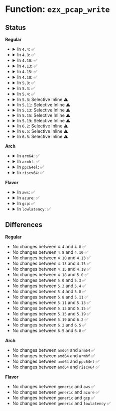 # Function: <code>ezx_pcap_write</code>

## Status
<b>Regular</b>
<ul>
<li>
<details>
<summary>In <code>4.4</code>: ✅</summary>

```c
int ezx_pcap_write(struct pcap_chip *pcap, u8 reg_num, u32 value);
```

**Collision:** Unique Global

**Inline:** No

**Transformation:** False

**Instances:**

```
In drivers/mfd/ezx-pcap.c (ffffffff8158b0e0)
Location: drivers/mfd/ezx-pcap.c:81
Inline: False
Direct callers:
  - drivers/mfd/ezx-pcap.c:pcap_msr_work
  - drivers/mfd/ezx-pcap.c:pcap_set_ts_bits
  - drivers/mfd/ezx-pcap.c:pcap_adc_trigger
  - drivers/mfd/ezx-pcap.c:pcap_adc_trigger
  - drivers/mfd/ezx-pcap.c:pcap_adc_trigger
  - drivers/mfd/ezx-pcap.c:pcap_adc_irq
  - drivers/mfd/ezx-pcap.c:pcap_isr_work
  - drivers/mfd/ezx-pcap.c:pcap_isr_work
  - drivers/mfd/ezx-pcap.c:pcap_isr_work
  - drivers/mfd/ezx-pcap.c:ezx_pcap_probe
  - drivers/mfd/ezx-pcap.c:ezx_pcap_probe
  - drivers/mfd/ezx-pcap.c:ezx_pcap_probe
```
**Symbols:**

```
ffffffff8158b0e0-ffffffff8158b140: ezx_pcap_write (STB_GLOBAL)
```
</details>
</li>
<li>
<details>
<summary>In <code>4.8</code>: ✅</summary>

```c
int ezx_pcap_write(struct pcap_chip *pcap, u8 reg_num, u32 value);
```

**Collision:** Unique Global

**Inline:** No

**Transformation:** False

**Instances:**

```
In drivers/mfd/ezx-pcap.c (ffffffff815e0350)
Location: drivers/mfd/ezx-pcap.c:81
Inline: False
Direct callers:
  - drivers/mfd/ezx-pcap.c:ezx_pcap_probe
  - drivers/mfd/ezx-pcap.c:ezx_pcap_probe
  - drivers/mfd/ezx-pcap.c:ezx_pcap_probe
  - drivers/mfd/ezx-pcap.c:pcap_adc_irq
  - drivers/mfd/ezx-pcap.c:pcap_adc_trigger
  - drivers/mfd/ezx-pcap.c:pcap_adc_trigger
  - drivers/mfd/ezx-pcap.c:pcap_adc_trigger
  - drivers/mfd/ezx-pcap.c:pcap_set_ts_bits
  - drivers/mfd/ezx-pcap.c:pcap_isr_work
  - drivers/mfd/ezx-pcap.c:pcap_isr_work
  - drivers/mfd/ezx-pcap.c:pcap_isr_work
  - drivers/mfd/ezx-pcap.c:pcap_msr_work
```
**Symbols:**

```
ffffffff815e0350-ffffffff815e03b0: ezx_pcap_write (STB_GLOBAL)
```
</details>
</li>
<li>
<details>
<summary>In <code>4.10</code>: ✅</summary>

```c
int ezx_pcap_write(struct pcap_chip *pcap, u8 reg_num, u32 value);
```

**Collision:** Unique Global

**Inline:** No

**Transformation:** False

**Instances:**

```
In drivers/mfd/ezx-pcap.c (ffffffff8160cff0)
Location: drivers/mfd/ezx-pcap.c:81
Inline: False
Direct callers:
  - drivers/mfd/ezx-pcap.c:ezx_pcap_probe
  - drivers/mfd/ezx-pcap.c:ezx_pcap_probe
  - drivers/mfd/ezx-pcap.c:ezx_pcap_probe
  - drivers/mfd/ezx-pcap.c:pcap_adc_irq
  - drivers/mfd/ezx-pcap.c:pcap_adc_trigger
  - drivers/mfd/ezx-pcap.c:pcap_adc_trigger
  - drivers/mfd/ezx-pcap.c:pcap_adc_trigger
  - drivers/mfd/ezx-pcap.c:pcap_set_ts_bits
  - drivers/mfd/ezx-pcap.c:pcap_isr_work
  - drivers/mfd/ezx-pcap.c:pcap_isr_work
  - drivers/mfd/ezx-pcap.c:pcap_isr_work
  - drivers/mfd/ezx-pcap.c:pcap_msr_work
```
**Symbols:**

```
ffffffff8160cff0-ffffffff8160d050: ezx_pcap_write (STB_GLOBAL)
```
</details>
</li>
<li>
<details>
<summary>In <code>4.13</code>: ✅</summary>

```c
int ezx_pcap_write(struct pcap_chip *pcap, u8 reg_num, u32 value);
```

**Collision:** Unique Global

**Inline:** No

**Transformation:** False

**Instances:**

```
In drivers/mfd/ezx-pcap.c (ffffffff81621110)
Location: drivers/mfd/ezx-pcap.c:81
Inline: False
Direct callers:
  - drivers/mfd/ezx-pcap.c:ezx_pcap_probe
  - drivers/mfd/ezx-pcap.c:ezx_pcap_probe
  - drivers/mfd/ezx-pcap.c:ezx_pcap_probe
  - drivers/mfd/ezx-pcap.c:pcap_adc_irq
  - drivers/mfd/ezx-pcap.c:pcap_adc_trigger
  - drivers/mfd/ezx-pcap.c:pcap_adc_trigger
  - drivers/mfd/ezx-pcap.c:pcap_adc_trigger
  - drivers/mfd/ezx-pcap.c:pcap_set_ts_bits
  - drivers/mfd/ezx-pcap.c:pcap_isr_work
  - drivers/mfd/ezx-pcap.c:pcap_isr_work
  - drivers/mfd/ezx-pcap.c:pcap_isr_work
  - drivers/mfd/ezx-pcap.c:pcap_msr_work
```
**Symbols:**

```
ffffffff81621110-ffffffff81621170: ezx_pcap_write (STB_GLOBAL)
```
</details>
</li>
<li>
<details>
<summary>In <code>4.15</code>: ✅</summary>

```c
int ezx_pcap_write(struct pcap_chip *pcap, u8 reg_num, u32 value);
```

**Collision:** Unique Global

**Inline:** No

**Transformation:** False

**Instances:**

```
In drivers/mfd/ezx-pcap.c (ffffffff81689930)
Location: drivers/mfd/ezx-pcap.c:81
Inline: False
Direct callers:
  - drivers/mfd/ezx-pcap.c:ezx_pcap_probe
  - drivers/mfd/ezx-pcap.c:ezx_pcap_probe
  - drivers/mfd/ezx-pcap.c:ezx_pcap_probe
  - drivers/mfd/ezx-pcap.c:pcap_adc_irq
  - drivers/mfd/ezx-pcap.c:pcap_adc_trigger
  - drivers/mfd/ezx-pcap.c:pcap_adc_trigger
  - drivers/mfd/ezx-pcap.c:pcap_adc_trigger
  - drivers/mfd/ezx-pcap.c:pcap_set_ts_bits
  - drivers/mfd/ezx-pcap.c:pcap_isr_work
  - drivers/mfd/ezx-pcap.c:pcap_isr_work
  - drivers/mfd/ezx-pcap.c:pcap_isr_work
  - drivers/mfd/ezx-pcap.c:pcap_msr_work
```
**Symbols:**

```
ffffffff81689930-ffffffff81689990: ezx_pcap_write (STB_GLOBAL)
```
</details>
</li>
<li>
<details>
<summary>In <code>4.18</code>: ✅</summary>

```c
int ezx_pcap_write(struct pcap_chip *pcap, u8 reg_num, u32 value);
```

**Collision:** Unique Global

**Inline:** No

**Transformation:** False

**Instances:**

```
In drivers/mfd/ezx-pcap.c (ffffffff816c5a50)
Location: drivers/mfd/ezx-pcap.c:81
Inline: False
Direct callers:
  - drivers/mfd/ezx-pcap.c:ezx_pcap_probe
  - drivers/mfd/ezx-pcap.c:ezx_pcap_probe
  - drivers/mfd/ezx-pcap.c:ezx_pcap_probe
  - drivers/mfd/ezx-pcap.c:pcap_adc_irq
  - drivers/mfd/ezx-pcap.c:pcap_adc_trigger
  - drivers/mfd/ezx-pcap.c:pcap_adc_trigger
  - drivers/mfd/ezx-pcap.c:pcap_adc_trigger
  - drivers/mfd/ezx-pcap.c:pcap_set_ts_bits
  - drivers/mfd/ezx-pcap.c:pcap_isr_work
  - drivers/mfd/ezx-pcap.c:pcap_isr_work
  - drivers/mfd/ezx-pcap.c:pcap_isr_work
  - drivers/mfd/ezx-pcap.c:pcap_msr_work
```
**Symbols:**

```
ffffffff816c5a50-ffffffff816c5aae: ezx_pcap_write (STB_GLOBAL)
```
</details>
</li>
<li>
<details>
<summary>In <code>5.0</code>: ✅</summary>

```c
int ezx_pcap_write(struct pcap_chip *pcap, u8 reg_num, u32 value);
```

**Collision:** Unique Global

**Inline:** No

**Transformation:** False

**Instances:**

```
In drivers/mfd/ezx-pcap.c (ffffffff816e6e50)
Location: drivers/mfd/ezx-pcap.c:81
Inline: False
Direct callers:
  - drivers/mfd/ezx-pcap.c:ezx_pcap_probe
  - drivers/mfd/ezx-pcap.c:ezx_pcap_probe
  - drivers/mfd/ezx-pcap.c:ezx_pcap_probe
  - drivers/mfd/ezx-pcap.c:pcap_adc_irq
  - drivers/mfd/ezx-pcap.c:pcap_adc_trigger
  - drivers/mfd/ezx-pcap.c:pcap_adc_trigger
  - drivers/mfd/ezx-pcap.c:pcap_adc_trigger
  - drivers/mfd/ezx-pcap.c:pcap_set_ts_bits
  - drivers/mfd/ezx-pcap.c:pcap_isr_work
  - drivers/mfd/ezx-pcap.c:pcap_isr_work
  - drivers/mfd/ezx-pcap.c:pcap_isr_work
  - drivers/mfd/ezx-pcap.c:pcap_msr_work
```
**Symbols:**

```
ffffffff816e6e50-ffffffff816e6eae: ezx_pcap_write (STB_GLOBAL)
```
</details>
</li>
<li>
<details>
<summary>In <code>5.3</code>: ✅</summary>

```c
int ezx_pcap_write(struct pcap_chip *pcap, u8 reg_num, u32 value);
```

**Collision:** Unique Global

**Inline:** No

**Transformation:** False

**Instances:**

```
In drivers/mfd/ezx-pcap.c (ffffffff81720620)
Location: drivers/mfd/ezx-pcap.c:77
Inline: False
Direct callers:
  - drivers/mfd/ezx-pcap.c:ezx_pcap_probe
  - drivers/mfd/ezx-pcap.c:ezx_pcap_probe
  - drivers/mfd/ezx-pcap.c:ezx_pcap_probe
  - drivers/mfd/ezx-pcap.c:pcap_adc_irq
  - drivers/mfd/ezx-pcap.c:pcap_adc_trigger
  - drivers/mfd/ezx-pcap.c:pcap_adc_trigger
  - drivers/mfd/ezx-pcap.c:pcap_adc_trigger
  - drivers/mfd/ezx-pcap.c:pcap_set_ts_bits
  - drivers/mfd/ezx-pcap.c:pcap_isr_work
  - drivers/mfd/ezx-pcap.c:pcap_isr_work
  - drivers/mfd/ezx-pcap.c:pcap_isr_work
  - drivers/mfd/ezx-pcap.c:pcap_msr_work
```
**Symbols:**

```
ffffffff81720620-ffffffff81720682: ezx_pcap_write (STB_GLOBAL)
```
</details>
</li>
<li>
<details>
<summary>In <code>5.4</code>: ✅</summary>

```c
int ezx_pcap_write(struct pcap_chip *pcap, u8 reg_num, u32 value);
```

**Collision:** Unique Global

**Inline:** No

**Transformation:** False

**Instances:**

```
In drivers/mfd/ezx-pcap.c (ffffffff817448b0)
Location: drivers/mfd/ezx-pcap.c:77
Inline: False
Direct callers:
  - drivers/mfd/ezx-pcap.c:ezx_pcap_probe
  - drivers/mfd/ezx-pcap.c:ezx_pcap_probe
  - drivers/mfd/ezx-pcap.c:ezx_pcap_probe
  - drivers/mfd/ezx-pcap.c:pcap_adc_irq
  - drivers/mfd/ezx-pcap.c:pcap_adc_trigger
  - drivers/mfd/ezx-pcap.c:pcap_adc_trigger
  - drivers/mfd/ezx-pcap.c:pcap_adc_trigger
  - drivers/mfd/ezx-pcap.c:pcap_set_ts_bits
  - drivers/mfd/ezx-pcap.c:pcap_isr_work
  - drivers/mfd/ezx-pcap.c:pcap_isr_work
  - drivers/mfd/ezx-pcap.c:pcap_isr_work
  - drivers/mfd/ezx-pcap.c:pcap_msr_work
```
**Symbols:**

```
ffffffff817448b0-ffffffff8174491c: ezx_pcap_write (STB_GLOBAL)
```
</details>
</li>
<li>
<details>
<summary>In <code>5.8</code>: Selective Inline ⚠️</summary>

```c
int ezx_pcap_write(struct pcap_chip *pcap, u8 reg_num, u32 value);
```

**Collision:** Unique Global

**Inline:** Selective

**Transformation:** False

**Instances:**

```
In drivers/mfd/ezx-pcap.c (ffffffff8180315e)
Location: drivers/mfd/ezx-pcap.c:77
Inline: True
Inline callers:
  - drivers/mfd/ezx-pcap.c:ezx_pcap_probe
  - drivers/mfd/ezx-pcap.c:ezx_pcap_probe
  - drivers/mfd/ezx-pcap.c:ezx_pcap_probe
  - drivers/mfd/ezx-pcap.c:pcap_adc_irq
  - drivers/mfd/ezx-pcap.c:pcap_adc_trigger
  - drivers/mfd/ezx-pcap.c:pcap_adc_trigger
  - drivers/mfd/ezx-pcap.c:pcap_adc_trigger
  - drivers/mfd/ezx-pcap.c:pcap_set_ts_bits
  - drivers/mfd/ezx-pcap.c:pcap_isr_work
  - drivers/mfd/ezx-pcap.c:pcap_isr_work
  - drivers/mfd/ezx-pcap.c:pcap_isr_work
  - drivers/mfd/ezx-pcap.c:pcap_msr_work
```
**Symbols:**

```
ffffffff81802230-ffffffff8180229c: ezx_pcap_write (STB_GLOBAL)
```
</details>
</li>
<li>
<details>
<summary>In <code>5.11</code>: Selective Inline ⚠️</summary>

```c
int ezx_pcap_write(struct pcap_chip *pcap, u8 reg_num, u32 value);
```

**Collision:** Unique Global

**Inline:** Selective

**Transformation:** False

**Instances:**

```
In drivers/mfd/ezx-pcap.c (ffffffff81813fee)
Location: drivers/mfd/ezx-pcap.c:77
Inline: True
Inline callers:
  - drivers/mfd/ezx-pcap.c:ezx_pcap_probe
  - drivers/mfd/ezx-pcap.c:ezx_pcap_probe
  - drivers/mfd/ezx-pcap.c:ezx_pcap_probe
  - drivers/mfd/ezx-pcap.c:pcap_adc_irq
  - drivers/mfd/ezx-pcap.c:pcap_adc_trigger
  - drivers/mfd/ezx-pcap.c:pcap_adc_trigger
  - drivers/mfd/ezx-pcap.c:pcap_adc_trigger
  - drivers/mfd/ezx-pcap.c:pcap_set_ts_bits
  - drivers/mfd/ezx-pcap.c:pcap_isr_work
  - drivers/mfd/ezx-pcap.c:pcap_isr_work
  - drivers/mfd/ezx-pcap.c:pcap_isr_work
  - drivers/mfd/ezx-pcap.c:pcap_msr_work
```
**Symbols:**

```
ffffffff818130c0-ffffffff8181312c: ezx_pcap_write (STB_GLOBAL)
```
</details>
</li>
<li>
<details>
<summary>In <code>5.13</code>: Selective Inline ⚠️</summary>

```c
int ezx_pcap_write(struct pcap_chip *pcap, u8 reg_num, u32 value);
```

**Collision:** Unique Global

**Inline:** Selective

**Transformation:** False

**Instances:**

```
In drivers/mfd/ezx-pcap.c (ffffffff817f86d4)
Location: drivers/mfd/ezx-pcap.c:77
Inline: True
Inline callers:
  - drivers/mfd/ezx-pcap.c:ezx_pcap_probe
  - drivers/mfd/ezx-pcap.c:ezx_pcap_probe
  - drivers/mfd/ezx-pcap.c:ezx_pcap_probe
  - drivers/mfd/ezx-pcap.c:pcap_adc_irq
  - drivers/mfd/ezx-pcap.c:pcap_adc_trigger
  - drivers/mfd/ezx-pcap.c:pcap_adc_trigger
  - drivers/mfd/ezx-pcap.c:pcap_adc_trigger
  - drivers/mfd/ezx-pcap.c:pcap_set_ts_bits
  - drivers/mfd/ezx-pcap.c:pcap_isr_work
  - drivers/mfd/ezx-pcap.c:pcap_isr_work
  - drivers/mfd/ezx-pcap.c:pcap_isr_work
  - drivers/mfd/ezx-pcap.c:pcap_msr_work
```
**Symbols:**

```
ffffffff817f77e0-ffffffff817f784c: ezx_pcap_write (STB_GLOBAL)
```
</details>
</li>
<li>
<details>
<summary>In <code>5.15</code>: Selective Inline ⚠️</summary>

```c
int ezx_pcap_write(struct pcap_chip *pcap, u8 reg_num, u32 value);
```

**Collision:** Unique Global

**Inline:** Selective

**Transformation:** False

**Instances:**

```
In drivers/mfd/ezx-pcap.c (ffffffff81881b24)
Location: drivers/mfd/ezx-pcap.c:77
Inline: True
Inline callers:
  - drivers/mfd/ezx-pcap.c:ezx_pcap_probe
  - drivers/mfd/ezx-pcap.c:ezx_pcap_probe
  - drivers/mfd/ezx-pcap.c:ezx_pcap_probe
  - drivers/mfd/ezx-pcap.c:pcap_adc_irq
  - drivers/mfd/ezx-pcap.c:pcap_adc_trigger
  - drivers/mfd/ezx-pcap.c:pcap_adc_trigger
  - drivers/mfd/ezx-pcap.c:pcap_adc_trigger
  - drivers/mfd/ezx-pcap.c:pcap_set_ts_bits
  - drivers/mfd/ezx-pcap.c:pcap_isr_work
  - drivers/mfd/ezx-pcap.c:pcap_isr_work
  - drivers/mfd/ezx-pcap.c:pcap_isr_work
  - drivers/mfd/ezx-pcap.c:pcap_msr_work
```
**Symbols:**

```
ffffffff81880b10-ffffffff81880b7c: ezx_pcap_write (STB_GLOBAL)
```
</details>
</li>
<li>
<details>
<summary>In <code>5.19</code>: Selective Inline ⚠️</summary>

```c
int ezx_pcap_write(struct pcap_chip *pcap, u8 reg_num, u32 value);
```

**Collision:** Unique Global

**Inline:** Selective

**Transformation:** False

**Instances:**

```
In drivers/mfd/ezx-pcap.c (ffffffff819ca383)
Location: drivers/mfd/ezx-pcap.c:77
Inline: True
Inline callers:
  - drivers/mfd/ezx-pcap.c:ezx_pcap_probe
  - drivers/mfd/ezx-pcap.c:ezx_pcap_probe
  - drivers/mfd/ezx-pcap.c:ezx_pcap_probe
  - drivers/mfd/ezx-pcap.c:pcap_adc_irq
  - drivers/mfd/ezx-pcap.c:pcap_adc_trigger
  - drivers/mfd/ezx-pcap.c:pcap_adc_trigger
  - drivers/mfd/ezx-pcap.c:pcap_adc_trigger
  - drivers/mfd/ezx-pcap.c:pcap_set_ts_bits
  - drivers/mfd/ezx-pcap.c:pcap_isr_work
  - drivers/mfd/ezx-pcap.c:pcap_isr_work
  - drivers/mfd/ezx-pcap.c:pcap_isr_work
  - drivers/mfd/ezx-pcap.c:pcap_msr_work
```
**Symbols:**

```
ffffffff819c9270-ffffffff819c92e2: ezx_pcap_write (STB_GLOBAL)
```
</details>
</li>
<li>
<details>
<summary>In <code>6.2</code>: Selective Inline ⚠️</summary>

```c
int ezx_pcap_write(struct pcap_chip *pcap, u8 reg_num, u32 value);
```

**Collision:** Unique Global

**Inline:** Selective

**Transformation:** False

**Instances:**

```
In drivers/mfd/ezx-pcap.c (ffffffff81b41813)
Location: drivers/mfd/ezx-pcap.c:77
Inline: True
Inline callers:
  - drivers/mfd/ezx-pcap.c:ezx_pcap_probe
  - drivers/mfd/ezx-pcap.c:ezx_pcap_probe
  - drivers/mfd/ezx-pcap.c:ezx_pcap_probe
  - drivers/mfd/ezx-pcap.c:pcap_adc_irq
  - drivers/mfd/ezx-pcap.c:pcap_adc_trigger
  - drivers/mfd/ezx-pcap.c:pcap_adc_trigger
  - drivers/mfd/ezx-pcap.c:pcap_adc_trigger
  - drivers/mfd/ezx-pcap.c:pcap_set_ts_bits
  - drivers/mfd/ezx-pcap.c:pcap_isr_work
  - drivers/mfd/ezx-pcap.c:pcap_isr_work
  - drivers/mfd/ezx-pcap.c:pcap_isr_work
  - drivers/mfd/ezx-pcap.c:pcap_msr_work
```
**Symbols:**

```
ffffffff81b40600-ffffffff81b40672: ezx_pcap_write (STB_GLOBAL)
```
</details>
</li>
<li>
<details>
<summary>In <code>6.5</code>: Selective Inline ⚠️</summary>

```c
int ezx_pcap_write(struct pcap_chip *pcap, u8 reg_num, u32 value);
```

**Collision:** Unique Global

**Inline:** Selective

**Transformation:** False

**Instances:**

```
In drivers/mfd/ezx-pcap.c (ffffffff81b949da)
Location: drivers/mfd/ezx-pcap.c:77
Inline: True
Inline callers:
  - drivers/mfd/ezx-pcap.c:ezx_pcap_probe
  - drivers/mfd/ezx-pcap.c:ezx_pcap_probe
  - drivers/mfd/ezx-pcap.c:ezx_pcap_probe
  - drivers/mfd/ezx-pcap.c:pcap_adc_irq
  - drivers/mfd/ezx-pcap.c:pcap_adc_trigger
  - drivers/mfd/ezx-pcap.c:pcap_adc_trigger
  - drivers/mfd/ezx-pcap.c:pcap_adc_trigger
  - drivers/mfd/ezx-pcap.c:pcap_set_ts_bits
  - drivers/mfd/ezx-pcap.c:pcap_isr_work
  - drivers/mfd/ezx-pcap.c:pcap_isr_work
  - drivers/mfd/ezx-pcap.c:pcap_isr_work
  - drivers/mfd/ezx-pcap.c:pcap_msr_work
```
**Symbols:**

```
ffffffff81b93970-ffffffff81b939e2: ezx_pcap_write (STB_GLOBAL)
```
</details>
</li>
<li>
<details>
<summary>In <code>6.8</code>: Selective Inline ⚠️</summary>

```c
int ezx_pcap_write(struct pcap_chip *pcap, u8 reg_num, u32 value);
```

**Collision:** Unique Global

**Inline:** Selective

**Transformation:** False

**Instances:**

```
In drivers/mfd/ezx-pcap.c (ffffffff81be89aa)
Location: drivers/mfd/ezx-pcap.c:77
Inline: True
Inline callers:
  - drivers/mfd/ezx-pcap.c:ezx_pcap_probe
  - drivers/mfd/ezx-pcap.c:ezx_pcap_probe
  - drivers/mfd/ezx-pcap.c:ezx_pcap_probe
  - drivers/mfd/ezx-pcap.c:pcap_adc_irq
  - drivers/mfd/ezx-pcap.c:pcap_adc_trigger
  - drivers/mfd/ezx-pcap.c:pcap_adc_trigger
  - drivers/mfd/ezx-pcap.c:pcap_adc_trigger
  - drivers/mfd/ezx-pcap.c:pcap_set_ts_bits
  - drivers/mfd/ezx-pcap.c:pcap_isr_work
  - drivers/mfd/ezx-pcap.c:pcap_isr_work
  - drivers/mfd/ezx-pcap.c:pcap_isr_work
  - drivers/mfd/ezx-pcap.c:pcap_msr_work
```
**Symbols:**

```
ffffffff81be7910-ffffffff81be7982: ezx_pcap_write (STB_GLOBAL)
```
</details>
</li>
</ul>
<b>Arch</b>
<ul>
<li>
<details>
<summary>In <code>arm64</code>: ✅</summary>

```c
int ezx_pcap_write(struct pcap_chip *pcap, u8 reg_num, u32 value);
```

**Collision:** Unique Global

**Inline:** No

**Transformation:** False

**Instances:**

```
In drivers/mfd/ezx-pcap.c (ffff800010940d20)
Location: drivers/mfd/ezx-pcap.c:77
Inline: False
Direct callers:
  - drivers/mfd/ezx-pcap.c:ezx_pcap_probe
  - drivers/mfd/ezx-pcap.c:ezx_pcap_probe
  - drivers/mfd/ezx-pcap.c:ezx_pcap_probe
  - drivers/mfd/ezx-pcap.c:pcap_adc_irq
  - drivers/mfd/ezx-pcap.c:pcap_adc_trigger
  - drivers/mfd/ezx-pcap.c:pcap_adc_trigger
  - drivers/mfd/ezx-pcap.c:pcap_adc_trigger
  - drivers/mfd/ezx-pcap.c:pcap_set_ts_bits
  - drivers/mfd/ezx-pcap.c:pcap_isr_work
  - drivers/mfd/ezx-pcap.c:pcap_isr_work
  - drivers/mfd/ezx-pcap.c:pcap_isr_work
  - drivers/mfd/ezx-pcap.c:pcap_msr_work
```
**Symbols:**

```
ffff800010940d20-ffff800010940dec: ezx_pcap_write (STB_GLOBAL)
```
</details>
</li>
<li>
<details>
<summary>In <code>armhf</code>: ✅</summary>

```c
int ezx_pcap_write(struct pcap_chip *pcap, u8 reg_num, u32 value);
```

**Collision:** Unique Global

**Inline:** No

**Transformation:** False

**Instances:**

```
In drivers/mfd/ezx-pcap.c (c0a29f9c)
Location: drivers/mfd/ezx-pcap.c:77
Inline: False
Direct callers:
  - drivers/mfd/ezx-pcap.c:ezx_pcap_probe
  - drivers/mfd/ezx-pcap.c:ezx_pcap_probe
  - drivers/mfd/ezx-pcap.c:ezx_pcap_probe
  - drivers/mfd/ezx-pcap.c:pcap_adc_irq
  - drivers/mfd/ezx-pcap.c:pcap_adc_trigger
  - drivers/mfd/ezx-pcap.c:pcap_adc_trigger
  - drivers/mfd/ezx-pcap.c:pcap_adc_trigger
  - drivers/mfd/ezx-pcap.c:pcap_set_ts_bits
  - drivers/mfd/ezx-pcap.c:pcap_isr_work
  - drivers/mfd/ezx-pcap.c:pcap_isr_work
  - drivers/mfd/ezx-pcap.c:pcap_isr_work
  - drivers/mfd/ezx-pcap.c:pcap_msr_work
```
**Symbols:**

```
c0a29f9c-c0a2a00c: ezx_pcap_write (STB_GLOBAL)
```
</details>
</li>
<li>
<details>
<summary>In <code>ppc64el</code>: ✅</summary>

```c
int ezx_pcap_write(struct pcap_chip *pcap, u8 reg_num, u32 value);
```

**Collision:** Unique Global

**Inline:** No

**Transformation:** False

**Instances:**

```
In drivers/mfd/ezx-pcap.c (c0000000009e9580)
Location: drivers/mfd/ezx-pcap.c:77
Inline: False
Direct callers:
  - drivers/mfd/ezx-pcap.c:ezx_pcap_probe
  - drivers/mfd/ezx-pcap.c:ezx_pcap_probe
  - drivers/mfd/ezx-pcap.c:ezx_pcap_probe
  - drivers/mfd/ezx-pcap.c:pcap_adc_irq
  - drivers/mfd/ezx-pcap.c:pcap_adc_trigger
  - drivers/mfd/ezx-pcap.c:pcap_adc_trigger
  - drivers/mfd/ezx-pcap.c:pcap_adc_trigger
  - drivers/mfd/ezx-pcap.c:pcap_set_ts_bits
  - drivers/mfd/ezx-pcap.c:pcap_isr_work
  - drivers/mfd/ezx-pcap.c:pcap_isr_work
  - drivers/mfd/ezx-pcap.c:pcap_isr_work
  - drivers/mfd/ezx-pcap.c:pcap_msr_work
```
**Symbols:**

```
c0000000009e9580-c0000000009e9624: ezx_pcap_write (STB_GLOBAL)
```
</details>
</li>
<li>
<details>
<summary>In <code>riscv64</code>: ✅</summary>

```c
int ezx_pcap_write(struct pcap_chip *pcap, u8 reg_num, u32 value);
```

**Collision:** Unique Global

**Inline:** No

**Transformation:** False

**Instances:**

```
In drivers/mfd/ezx-pcap.c (ffffffe0005b4232)
Location: drivers/mfd/ezx-pcap.c:77
Inline: False
Direct callers:
  - drivers/mfd/ezx-pcap.c:ezx_pcap_probe
  - drivers/mfd/ezx-pcap.c:ezx_pcap_probe
  - drivers/mfd/ezx-pcap.c:ezx_pcap_probe
  - drivers/mfd/ezx-pcap.c:pcap_adc_irq
  - drivers/mfd/ezx-pcap.c:pcap_adc_trigger
  - drivers/mfd/ezx-pcap.c:pcap_adc_trigger
  - drivers/mfd/ezx-pcap.c:pcap_adc_trigger
  - drivers/mfd/ezx-pcap.c:pcap_set_ts_bits
  - drivers/mfd/ezx-pcap.c:pcap_isr_work
  - drivers/mfd/ezx-pcap.c:pcap_isr_work
  - drivers/mfd/ezx-pcap.c:pcap_isr_work
  - drivers/mfd/ezx-pcap.c:pcap_msr_work
```
**Symbols:**

```
ffffffe0005b4232-ffffffe0005b42a8: ezx_pcap_write (STB_GLOBAL)
```
</details>
</li>
</ul>
<b>Flavor</b>
<ul>
<li>
<details>
<summary>In <code>aws</code>: ✅</summary>

```c
int ezx_pcap_write(struct pcap_chip *pcap, u8 reg_num, u32 value);
```

**Collision:** Unique Global

**Inline:** No

**Transformation:** False

**Instances:**

```
In drivers/mfd/ezx-pcap.c (ffffffff81702950)
Location: drivers/mfd/ezx-pcap.c:77
Inline: False
Direct callers:
  - drivers/mfd/ezx-pcap.c:ezx_pcap_probe
  - drivers/mfd/ezx-pcap.c:ezx_pcap_probe
  - drivers/mfd/ezx-pcap.c:ezx_pcap_probe
  - drivers/mfd/ezx-pcap.c:pcap_adc_irq
  - drivers/mfd/ezx-pcap.c:pcap_adc_trigger
  - drivers/mfd/ezx-pcap.c:pcap_adc_trigger
  - drivers/mfd/ezx-pcap.c:pcap_adc_trigger
  - drivers/mfd/ezx-pcap.c:pcap_set_ts_bits
  - drivers/mfd/ezx-pcap.c:pcap_isr_work
  - drivers/mfd/ezx-pcap.c:pcap_isr_work
  - drivers/mfd/ezx-pcap.c:pcap_isr_work
  - drivers/mfd/ezx-pcap.c:pcap_msr_work
```
**Symbols:**

```
ffffffff81702950-ffffffff817029bc: ezx_pcap_write (STB_GLOBAL)
```
</details>
</li>
<li>
<details>
<summary>In <code>azure</code>: ✅</summary>

```c
int ezx_pcap_write(struct pcap_chip *pcap, u8 reg_num, u32 value);
```

**Collision:** Unique Global

**Inline:** No

**Transformation:** False

**Instances:**

```
In drivers/mfd/ezx-pcap.c (ffffffff816d6760)
Location: drivers/mfd/ezx-pcap.c:77
Inline: False
Direct callers:
  - drivers/mfd/ezx-pcap.c:ezx_pcap_probe
  - drivers/mfd/ezx-pcap.c:ezx_pcap_probe
  - drivers/mfd/ezx-pcap.c:ezx_pcap_probe
  - drivers/mfd/ezx-pcap.c:pcap_adc_irq
  - drivers/mfd/ezx-pcap.c:pcap_adc_trigger
  - drivers/mfd/ezx-pcap.c:pcap_adc_trigger
  - drivers/mfd/ezx-pcap.c:pcap_adc_trigger
  - drivers/mfd/ezx-pcap.c:pcap_set_ts_bits
  - drivers/mfd/ezx-pcap.c:pcap_isr_work
  - drivers/mfd/ezx-pcap.c:pcap_isr_work
  - drivers/mfd/ezx-pcap.c:pcap_isr_work
  - drivers/mfd/ezx-pcap.c:pcap_msr_work
```
**Symbols:**

```
ffffffff816d6760-ffffffff816d67cc: ezx_pcap_write (STB_GLOBAL)
```
</details>
</li>
<li>
<details>
<summary>In <code>gcp</code>: ✅</summary>

```c
int ezx_pcap_write(struct pcap_chip *pcap, u8 reg_num, u32 value);
```

**Collision:** Unique Global

**Inline:** No

**Transformation:** False

**Instances:**

```
In drivers/mfd/ezx-pcap.c (ffffffff81737d70)
Location: drivers/mfd/ezx-pcap.c:77
Inline: False
Direct callers:
  - drivers/mfd/ezx-pcap.c:ezx_pcap_probe
  - drivers/mfd/ezx-pcap.c:ezx_pcap_probe
  - drivers/mfd/ezx-pcap.c:ezx_pcap_probe
  - drivers/mfd/ezx-pcap.c:pcap_adc_irq
  - drivers/mfd/ezx-pcap.c:pcap_adc_trigger
  - drivers/mfd/ezx-pcap.c:pcap_adc_trigger
  - drivers/mfd/ezx-pcap.c:pcap_adc_trigger
  - drivers/mfd/ezx-pcap.c:pcap_set_ts_bits
  - drivers/mfd/ezx-pcap.c:pcap_isr_work
  - drivers/mfd/ezx-pcap.c:pcap_isr_work
  - drivers/mfd/ezx-pcap.c:pcap_isr_work
  - drivers/mfd/ezx-pcap.c:pcap_msr_work
```
**Symbols:**

```
ffffffff81737d70-ffffffff81737ddc: ezx_pcap_write (STB_GLOBAL)
```
</details>
</li>
<li>
<details>
<summary>In <code>lowlatency</code>: ✅</summary>

```c
int ezx_pcap_write(struct pcap_chip *pcap, u8 reg_num, u32 value);
```

**Collision:** Unique Global

**Inline:** No

**Transformation:** False

**Instances:**

```
In drivers/mfd/ezx-pcap.c (ffffffff817531b0)
Location: drivers/mfd/ezx-pcap.c:77
Inline: False
Direct callers:
  - drivers/mfd/ezx-pcap.c:ezx_pcap_probe
  - drivers/mfd/ezx-pcap.c:ezx_pcap_probe
  - drivers/mfd/ezx-pcap.c:ezx_pcap_probe
  - drivers/mfd/ezx-pcap.c:pcap_adc_irq
  - drivers/mfd/ezx-pcap.c:pcap_adc_trigger
  - drivers/mfd/ezx-pcap.c:pcap_adc_trigger
  - drivers/mfd/ezx-pcap.c:pcap_adc_trigger
  - drivers/mfd/ezx-pcap.c:pcap_set_ts_bits
  - drivers/mfd/ezx-pcap.c:pcap_isr_work
  - drivers/mfd/ezx-pcap.c:pcap_isr_work
  - drivers/mfd/ezx-pcap.c:pcap_isr_work
  - drivers/mfd/ezx-pcap.c:pcap_msr_work
```
**Symbols:**

```
ffffffff817531b0-ffffffff8175321c: ezx_pcap_write (STB_GLOBAL)
```
</details>
</li>
</ul>

## Differences
<b>Regular</b>
<ul>
<li>
No changes between <code>4.4</code> and <code>4.8</code> ✅
</li>
<li>
No changes between <code>4.8</code> and <code>4.10</code> ✅
</li>
<li>
No changes between <code>4.10</code> and <code>4.13</code> ✅
</li>
<li>
No changes between <code>4.13</code> and <code>4.15</code> ✅
</li>
<li>
No changes between <code>4.15</code> and <code>4.18</code> ✅
</li>
<li>
No changes between <code>4.18</code> and <code>5.0</code> ✅
</li>
<li>
No changes between <code>5.0</code> and <code>5.3</code> ✅
</li>
<li>
No changes between <code>5.3</code> and <code>5.4</code> ✅
</li>
<li>
No changes between <code>5.4</code> and <code>5.8</code> ✅
</li>
<li>
No changes between <code>5.8</code> and <code>5.11</code> ✅
</li>
<li>
No changes between <code>5.11</code> and <code>5.13</code> ✅
</li>
<li>
No changes between <code>5.13</code> and <code>5.15</code> ✅
</li>
<li>
No changes between <code>5.15</code> and <code>5.19</code> ✅
</li>
<li>
No changes between <code>5.19</code> and <code>6.2</code> ✅
</li>
<li>
No changes between <code>6.2</code> and <code>6.5</code> ✅
</li>
<li>
No changes between <code>6.5</code> and <code>6.8</code> ✅
</li>
</ul>
<b>Arch</b>
<ul>
<li>
No changes between <code>amd64</code> and <code>arm64</code> ✅
</li>
<li>
No changes between <code>amd64</code> and <code>armhf</code> ✅
</li>
<li>
No changes between <code>amd64</code> and <code>ppc64el</code> ✅
</li>
<li>
No changes between <code>amd64</code> and <code>riscv64</code> ✅
</li>
</ul>
<b>Flavor</b>
<ul>
<li>
No changes between <code>generic</code> and <code>aws</code> ✅
</li>
<li>
No changes between <code>generic</code> and <code>azure</code> ✅
</li>
<li>
No changes between <code>generic</code> and <code>gcp</code> ✅
</li>
<li>
No changes between <code>generic</code> and <code>lowlatency</code> ✅
</li>
</ul>
